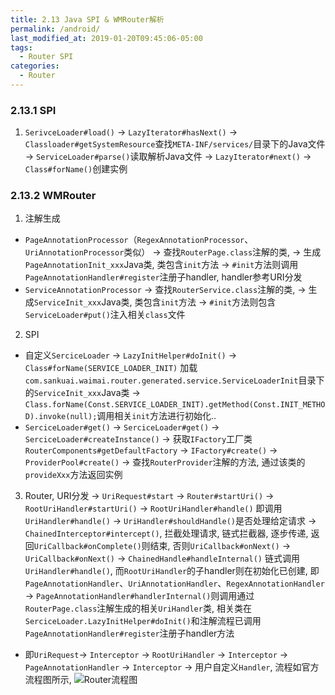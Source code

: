 ```yaml
---
title: 2.13 Java SPI & WMRouter解析
permalink: /android/
last_modified_at: 2019-01-20T09:45:06-05:00
tags:
  - Router SPI
categories:
  - Router
---
```


### 2.13.1 SPI
1. `SerivceLoader#load()`
  -> `LazyIterator#hasNext()`
    -> `Classloader#getSystemResource`查找`META-INF/services/`目录下的Java文件
    -> `ServiceLoader#parse()`读取解析Java文件
  -> `LazyIterator#next()`
    -> `Class#forName()`创建实例

### 2.13.2 WMRouter
1. 注解生成
  - `PageAnnotationProcessor`（`RegexAnnotationProcessor`、`UriAnnotationProcessor`类似）
    -> 查找`RouterPage.class`注解的类,
    -> 生成`PageAnnotationInit_xxx`Java类, 类包含`init`方法
      -> `#init`方法则调用`PageAnnotationHandler#register`注册子handler, handler参考URI分发
  - `ServiceAnnotationProcessor`
    -> 查找`RouterService.class`注解的类,
    -> 生成`ServiceInit_xxx`Java类, 类包含`init`方法
     -> `#init`方法则包含`ServiceLoader#put()`注入相关`class`文件
2. SPI
  - 自定义`SerciceLoader`
    -> `LazyInitHelper#doInit()`
      -> `Class#forName(SERVICE_LOADER_INIT)` 加载`com.sankuai.waimai.router.generated.service.ServiceLoaderInit`目录下的`ServiceInit_xxx`Java类
      -> `Class.forName(Const.SERVICE_LOADER_INIT).getMethod(Const.INIT_METHOD).invoke(null);`调用相关`init`方法进行初始化..
  - `SerciceLoader#get()`
    -> `SerciceLoader#get()` -> `SerciceLoader#createInstance()`
      -> 获取`IFactory`工厂类`RouterComponents#getDefaultFactory`
      -> `IFactory#create()`
        -> `ProviderPool#create()`
          -> 查找`RouterProvider`注解的方法, 通过该类的`provideXxx`方法返回实例
3. Router, URI分发
  -> `UriRequest#start` -> `Router#startUri()`
    -> `RootUriHandler#startUri()`
      -> `RootUriHandler#handle()` 即调用`UriHandler#handle()`
        -> `UriHandler#shouldHandle()`是否处理给定请求
        -> `ChainedInterceptor#intercept()`, 拦截处理请求, 链式拦截器, 逐步传递, 返回`UriCallback#onComplete()`则结束, 否则`UriCallback#onNext()`
          -> `UriCallback#onNext()` -> `ChainedHandle#handleInternal()` 链式调用`UriHandler#handle()`, 而`RootUriHandler`的子handler则在初始化已创建, 即`PageAnnotationHandler`、`UriAnnotationHandler`、`RegexAnnotationHandler`
            -> `PageAnnotationHandler#handlerInternal()`则调用通过`RouterPage.class`注解生成的相关`UriHandler`类, 相关类在`SerciceLoader.LazyInitHelper#doInit()`和注解流程已调用`PageAnnotationHandler#register`注册子handler方法
  - 即`UriRequest`-> `Interceptor` -> `RootUriHandler` -> `Interceptor` -> `PageAnnotationHandler` -> `Interceptor` -> 用户自定义`Handler`, 流程如官方流程图所示,
    ![Router流程图](https://awps-assets.meituan.net/mit-x/blog-images-bundle-2018a/cbac1e74.png)
